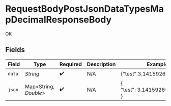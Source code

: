 # RequestBodyPostJsonDataTypesMapDecimalResponseBody

OK


## Fields

| Field                         | Type                          | Required                      | Description                   | Example                       |
| ----------------------------- | ----------------------------- | ----------------------------- | ----------------------------- | ----------------------------- |
| `data`                        | *String*                      | :heavy_check_mark:            | N/A                           | {"test":3.141592653589793}    |
| `json`                        | Map<String, *Double*>         | :heavy_check_mark:            | N/A                           | {<br/>"test": 3.141592653589793<br/>} |